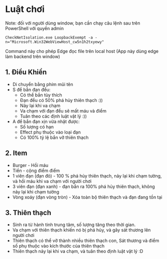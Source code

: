 # Luật chơi

Note: đối với người dùng window, bạn cần chạy câu lệnh sau trên PowerShell với quyền admin
```shell
CheckNetIsolation.exe LoopbackExempt -a -n="Microsoft.Win32WebViewHost_cw5n1h2txyewy"
```
Command này cho phép Edge đọc file trên local host (App này dùng edge làm backend trên window)

## 1. Điều Khiển

- Di chuyển bằng phím mũi tên
- S để bắn đạn đểu:
    - Có thể bắn tùy thích
    - Đạn đểu có 50% phá hủy thiên thạch :))
    - Nảy lại khi va chạm
    - Va chạm với đạn đểu sẽ mất máu và điểm
    - Tuân theo các định luật vật lý :))
- A để bắn đạn xịn vừa nhặt được:
    - Số lượng có hạn
    - Effect phụ thuộc vào loại đạn
    - Có 100% tỷ lệ bắn vỡ thiên thạch

## 2. Item

- Burger - Hồi máu
- Tiền - cộng điểm điểm
- 1 viên đạn (đạn đỏ) - 100 % phá hủy thiên thạch, nảy lại khi chạm tường, và hồi máu khi va chạm với người chơi
- 3 viên đạn (đạn xanh) - đạn bắn ra 100% phá hủy thiên thạch, không nảy lại khi chạm tường
- Vòng xoáy (đạn vòng tròn) - Xóa toàn bộ thiên thạch và đạn đang tồn tại

## 3. Thiên thạch

- Sinh ra từ hành tinh trung tâm, số lượng tăng theo thời gian.
- Va chạm với thiên thạch khiến nó bị phá hủy, và gây sát thương lên người chơi
- Thiên thạch có thể vỡ thành nhiều thiên thạch con, Sát thương và điểm số phụ thuộc vào kích thước của thiên thạch
- Thiên thạch nảy lại khi va chạm, và tuân theo định luật vật lý :D
